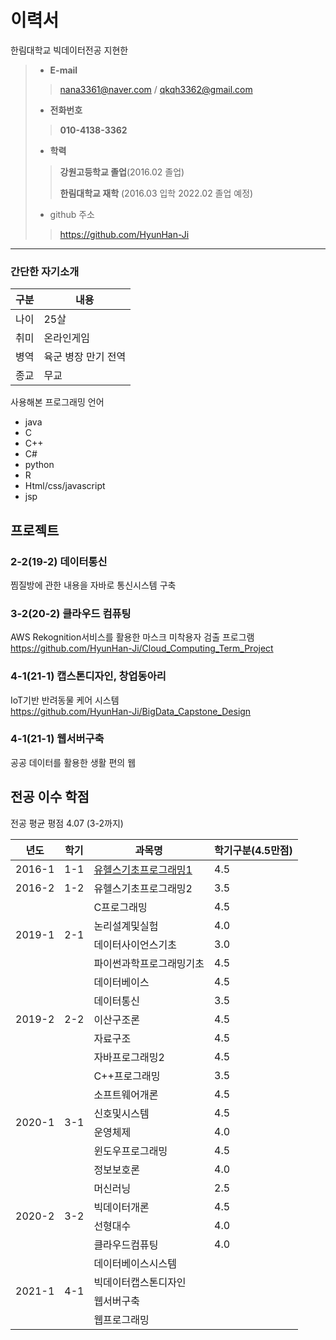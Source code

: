 # 이력서
한림대학교 빅데이터전공 지현한
> - __E-mail__
>> nana3361@naver.com / qkqh3362@gmail.com
> - __전화번호__
>> __010-4138-3362__
> 
> - __학력__
>> __강원고등학교 졸업__(2016.02 졸업)
>>
>> __한림대학교 재학__ (2016.03 입학 2022.02 졸업 예정)
> - github 주소
>> https://github.com/HyunHan-Ji
>
---
### 간단한 자기소개
|구분|내용|
|-----|-----|
|나이| 25살|
|취미| 온라인게임|
|병역| 육군 병장 만기 전역|
|종교| 무교|

사용해본 프로그래밍 언어
- java
- C
- C++
- C#
- python
- R
- Html/css/javascript
- jsp


## 프로젝트
### 2-2(19-2) 데이터통신
찜질방에 관한 내용을 자바로 통신시스템 구축

### 3-2(20-2) 클라우드 컴퓨팅
AWS Rekognition서비스를 활용한 마스크 미착용자 검출 프로그램<br>
https://github.com/HyunHan-Ji/Cloud_Computing_Term_Project

### 4-1(21-1) 캡스톤디자인, 창업동아리
IoT기반 반려동물 케어 시스템<br>
https://github.com/HyunHan-Ji/BigData_Capstone_Design

### 4-1(21-1) 웹서버구축
공공 데이터를 활용한 생활 편의 웹

## 전공 이수 학점
전공 평균 평점 4.07 (3-2까지) <br>
<table>
  <thead>
    <th>년도</th>
    <th>학기</th>
    <th>과목명</th>
    <th>학기구분(4.5만점)</th>
  </thead>
  <tbody>
    <tr>
      <td>2016-1</td>
      <td>1-1</td>
      <td><a href="https://github.com/HyunHan-Ji/1-1_U-Health-Basic-of-Programming-I">유헬스기초프로그래밍1</a></td>
      <td>4.5</td>
    </tr>
  <tr>
    <td class="tg-0pky">2016-2</td>
    <td class="tg-0pky">1-2</td>
    <td class="tg-0pky">유헬스기초프로그래밍2</td>
    <td class="tg-0lax">3.5</td>
  </tr>
  <tr>
    <td class="tg-0pky" rowspan="4">2019-1</td>
    <td class="tg-0pky" rowspan="4">2-1</td>
    <td class="tg-0pky">C프로그래밍</td>
    <td class="tg-0lax">4.5</td>
  </tr>
  <tr>
    <td class="tg-0pky">논리설계및실험</td>
    <td class="tg-0lax">4.0</td>
  </tr>
  <tr>
    <td class="tg-0pky">데이터사이언스기초</td>
    <td class="tg-0lax">3.0</td>
  </tr>
  <tr>
    <td class="tg-0pky">파이썬과학프로그래밍기초</td>
    <td class="tg-0lax">4.5</td>
  </tr>
  <tr>
    <td class="tg-0pky" rowspan="5">2019-2</td>
    <td class="tg-0pky" rowspan="5">2-2</td>
    <td class="tg-0pky">데이터베이스</td>
    <td class="tg-0lax">4.5</td>
  </tr>
  <tr>
    <td class="tg-0pky">데이터통신</td>
    <td class="tg-0lax">3.5</td>
  </tr>
  <tr>
    <td class="tg-0pky">이산구조론</td>
    <td class="tg-0lax">4.5</td>
  </tr>
  <tr>
    <td class="tg-0pky">자료구조</td>
    <td class="tg-0lax">4.5</td>
  </tr>
  <tr>
    <td class="tg-0pky">자바프로그래밍2</td>
    <td class="tg-0lax">4.5</td>
  </tr>
  <tr>
    <td class="tg-0pky" rowspan="6">2020-1</td>
    <td class="tg-0pky" rowspan="6">3-1</td>
    <td class="tg-0pky">C++프로그래밍</td>
    <td class="tg-0lax">3.5</td>
  </tr>
  <tr>
    <td class="tg-0pky">소프트웨어개론</td>
    <td class="tg-0lax">4.5</td>
  </tr>
  <tr>
    <td class="tg-0pky">신호및시스템</td>
    <td class="tg-0lax">4.5</td>
  </tr>
  <tr>
    <td class="tg-0pky">운영체제</td>
    <td class="tg-0lax">4.0</td>
  </tr>
  <tr>
    <td class="tg-0lax">윈도우프로그래밍</td>
    <td class="tg-0lax">4.5</td>
  </tr>
  <tr>
    <td class="tg-0lax">정보보호론</td>
    <td class="tg-0lax">4.0</td>
  </tr>
  <tr>
    <td class="tg-0lax" rowspan="4">2020-2</td>
    <td class="tg-0lax" rowspan="4">3-2</td>
    <td class="tg-0lax">머신러닝</td>
    <td class="tg-0lax">2.5</td>
  </tr>
  <tr>
    <td class="tg-0lax">빅데이터개론</td>
    <td class="tg-0lax">4.5</td>
  </tr>
  <tr>
    <td class="tg-0lax">선형대수</td>
    <td class="tg-0lax">4.0</td>
  </tr>
  <tr>
    <td class="tg-0lax">클라우드컴퓨팅</td>
    <td class="tg-0lax">4.0</td>
  </tr>
  <tr>
    <td class="tg-0lax" rowspan="4">2021-1</td>
    <td class="tg-0lax" rowspan="4">4-1</td>
    <td class="tg-0lax">데이터베이스시스템</td>
    <td class="tg-0lax"></td>
  </tr>
  <tr>
    <td class="tg-0lax">빅데이터캡스톤디자인</td>
    <td class="tg-0lax"></td>
  </tr>
  <tr>
    <td class="tg-0lax">웹서버구축</td>
    <td class="tg-0lax"></td>
  </tr>
  <tr>
    <td class="tg-0lax">웹프로그래밍</td>
    <td class="tg-0lax"></td>
  </tr>
</tbody>
</table>
